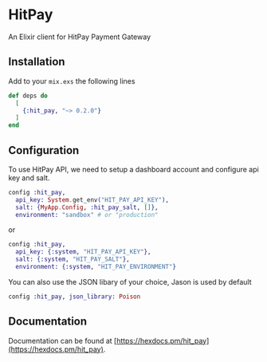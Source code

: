 # HitPay

An Elixir client for HitPay Payment Gateway

## Installation

Add to your `mix.exs` the following lines

```elixir
def deps do
  [
    {:hit_pay, "~> 0.2.0"}
  ]
end
```

## Configuration

To use HitPay API, we need to setup a dashboard account and configure api key and salt.

```elixir
config :hit_pay,
  api_key: System.get_env("HIT_PAY_API_KEY"),
  salt: {MyApp.Config, :hit_pay_salt, []},
  environment: "sandbox" # or "production"
```

or

```elixir
config :hit_pay,
  api_key: {:system, "HIT_PAY_API_KEY"},
  salt: {:system, "HIT_PAY_SALT"},
  environment: {:system, "HIT_PAY_ENVIRONMENT"}
```

You can also use the JSON libary of your choice, Jason is used by default

```elixir
config :hit_pay, json_library: Poison
```

## Documentation

Documentation can be found at [https://hexdocs.pm/hit_pay](https://hexdocs.pm/hit_pay).

